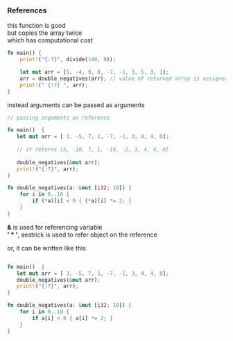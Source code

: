### References

this function is good  
but copies the array twice  
which has computational cost  

```rust
fn main() {
    print!("{:?}", divide(140, 9));

    let mut arr = [5, -4, 9, 0, -7, -1, 3, 5, 3, 1];
    arr = double_negatives(arr); // value of returned array is assigned to arr variable
    print!(" {:?} ", arr);
}

```

instead arguments can be passed as arguments  


```rust
// passing arguments as reference

fn main()  {
   let mut arr = [ 3, -5, 7, 1, -7, -1, 3, 4, 4, 0];
   
   // it returns [3, -10, 7, 1, -14, -2, 3, 4, 4, 0]
   
   double_negatives(&mut arr);
   print!("{:?}", arr);
}

fn double_negatives(a: &mut [i32; 10]) {
    for i in 0..10 {
        if (*a)[i] < 0 { (*a)[i] *= 2; }
    }
}
```

**&** is used for referencing variable  
**' * '**, aestrick is used to refer object on the reference

or, it can be written like this

```rust

fn main()  {
   let mut arr = [ 3, -5, 7, 1, -7, -1, 3, 4, 4, 0];
   double_negatives(&mut arr);
   print!("{:?}", arr);
}

fn double_negatives(a: &mut [i32; 10]) {
    for i in 0..10 {
        if a[i] < 0 { a[i] *= 2; }
    }
}
```
